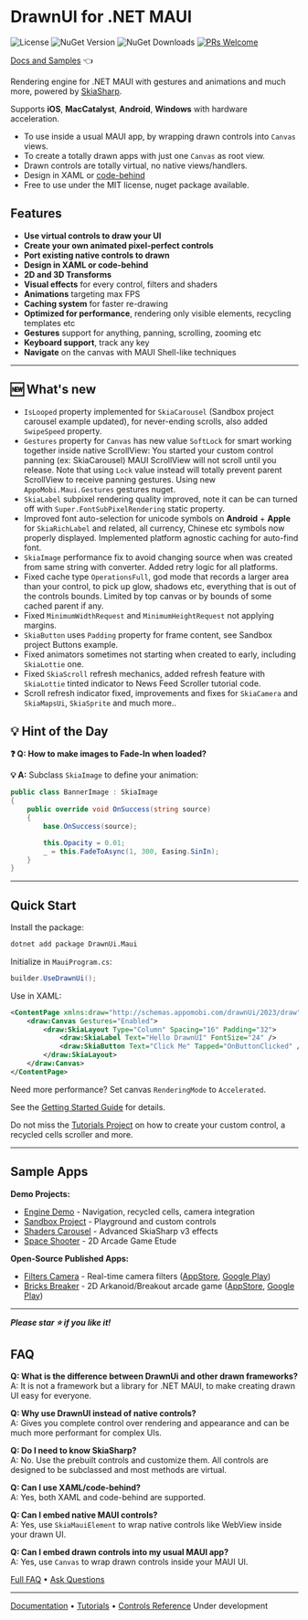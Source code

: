 # DrawnUI for .NET MAUI
![License](https://img.shields.io/github/license/taublast/DrawnUi.svg)
![NuGet Version](https://img.shields.io/nuget/v/AppoMobi.Maui.DrawnUi.svg)
![NuGet Downloads](https://img.shields.io/nuget/dt/AppoMobi.Maui.DrawnUi.svg)
[![PRs Welcome](https://img.shields.io/badge/PRs-Welcome-brightgreen.svg?style=flat)](https://github.com/taublast/drawnui/blob/master/CONTRIBUTING.md)

[Docs and Samples](https://drawnui.net) 👈

Rendering engine for .NET MAUI with gestures and animations and much more, powered by [SkiaSharp](https://github.com/mono/SkiaSharp).   

Supports **iOS**, **MacCatalyst**, **Android**, **Windows** with hardware acceleration.

* To use inside a usual MAUI app, by wrapping drawn controls into `Canvas` views.
* To create a totally drawn apps with just one `Canvas` as root view.
* Drawn controls are totally virtual, no native views/handlers.
* Design in XAML or [code-behind](https://drawnui.net/articles/first-app-code.html)
* Free to use under the MIT license, nuget package available.

## Features

* __Use virtual controls to draw your UI__
* __Create your own animated pixel-perfect controls__
* __Port existing native controls to drawn__
* __Design in XAML or code-behind__
* __2D and 3D Transforms__
* __Visual effects__ for every control, filters and shaders
* __Animations__ targeting max FPS
* __Caching system__ for faster re-drawing
* __Optimized for performance__, rendering only visible elements, recycling templates etc
* __Gestures__ support for anything, panning, scrolling, zooming etc
* __Keyboard support__, track any key
* __Navigate__ on the canvas with MAUI Shell-like techniques 

---

## 🆕 What's new

* `IsLooped` property implemented for `SkiaCarousel` (Sandbox project carousel example updated), for never-ending scrolls, also added `SwipeSpeed` property.
* `Gestures` property for `Canvas` has new value `SoftLock` for smart working together inside native ScrollView: You started your custom control panning (ex: SkiaCarousel) MAUI ScrollView will not scroll until you release. Note that using `Lock` value instead will totally prevent parent ScrollView to receive panning gestures. Using new `AppoMobi.Maui.Gestures` gestures nuget.
* `SkiaLabel` subpixel rendering quality improved, note it can be can turned off with `Super.FontSubPixelRendering` static property.
* Improved font auto-selection for unicode symbols on **Android** + **Apple** for `SkiaRichLabel` and related, all currency, Chinese etc symbols now properly displayed. Implemented platform agnostic caching for auto-find font.
* `SkiaImage` performance fix to avoid changing source when was created from same string with converter. Added retry logic for all platforms.
* Fixed cache type `OperationsFull`, god mode that records a larger area than your control, to pick up glow, shadows etc, everything that is out of the controls bounds. Limited by top canvas or by bounds of some cached parent if any.
* Fixed `MinimumWidthRequest` and `MinimumHeightRequest` not applying margins.
* `SkiaButton` uses `Padding` property for frame content, see Sandbox project Buttons example.
* Fixed animators sometimes not starting when created to early, including `SkiaLottie` one.
* Fixed `SkiaScroll` refresh mechanics, added refresh feature with `SkiaLottie` tinted indicator to News Feed Scroller tutorial code.
* Scroll refresh indicator fixed, improvements and fixes for `SkiaCamera` and `SkiaMapsUi`, `SkiaSprite` and much more..
  
## 💡 Hint of the Day

**❓ Q: How to make images to Fade-In when loaded?**

**💡 A:** Subclass `SkiaImage` to define your animation:

```csharp
public class BannerImage : SkiaImage
{
    public override void OnSuccess(string source)
    {
        base.OnSuccess(source);

        this.Opacity = 0.01;
        _ = this.FadeToAsync(1, 300, Easing.SinIn);
    }
}
```

---


## Quick Start

Install the package:
```bash
dotnet add package DrawnUi.Maui
```

Initialize in `MauiProgram.cs`:
```csharp
builder.UseDrawnUi();
```

Use in XAML:
```xml
<ContentPage xmlns:draw="http://schemas.appomobi.com/drawnUi/2023/draw">
    <draw:Canvas Gestures="Enabled">
        <draw:SkiaLayout Type="Column" Spacing="16" Padding="32">
            <draw:SkiaLabel Text="Hello DrawnUI" FontSize="24" />
            <draw:SkiaButton Text="Click Me" Tapped="OnButtonClicked" />
        </draw:SkiaLayout>
    </draw:Canvas>
</ContentPage>
```

Need more performance? Set canvas `RenderingMode` to `Accelerated`.

See the [Getting Started Guide](https://drawnui.net/articles/getting-started.html) for details.

Do not miss the [Tutorials Project](https://github.com/taublast/DrawnUi.Maui/tree/main/src/Maui/Samples/Tutorials) on how to create your custom control, a recycled cells scroller and more.

---

## Sample Apps

**Demo Projects:**
- [Engine Demo](https://github.com/taublast/AppoMobi.Maui.DrawnUi.Demo) - Navigation, recycled cells, camera integration
- [Sandbox Project](https://github.com/taublast/DrawnUi.Maui/tree/main/src/Maui/Samples/Sandbox) - Playground and custom controls
- [Shaders Carousel](https://github.com/taublast/ShadersCarousel/) - Advanced SkiaSharp v3 effects
- [Space Shooter](https://github.com/taublast/Maui.Game.SpaceShooter/) - 2D Arcade Game Etude

**Open-Source Published Apps:**
- [Filters Camera](https://github.com/taublast/ShadersCamera) - Real-time camera filters ([AppStore](https://apps.apple.com/us/app/filters-camera/id6749823005), [Google Play](https://play.google.com/store/apps/details?id=com.appomobi.drawnui.shaderscam))
- [Bricks Breaker](https://github.com/taublast/DrawnUi.Breakout) - 2D Arkanoid/Breakout arcade game ([AppStore](https://apps.apple.com/us/app/bricks-breaker/id6749823869), [Google Play](https://play.google.com/store/apps/details?id=com.appomobi.drawnui.breakout))

---

___Please star ⭐ if you like it!___

## FAQ

**Q: What is the difference between DrawnUi and other drawn frameworks?**  
A: It is not a framework but a library for .NET MAUI, to make creating drawn UI easy for everyone.

**Q: Why use DrawnUI instead of native controls?**  
A: Gives you complete control over rendering and appearance and can be much more performant for complex UIs. 

**Q: Do I need to know SkiaSharp?**  
A: No. Use the prebuilt controls and customize them. All controls are designed to be subclassed and most methods are virtual.

**Q: Can I use XAML/code-behind?**  
A: Yes, both XAML and code-behind are supported.

**Q: Can I embed native MAUI controls?**  
A: Yes, use `SkiaMauiElement` to wrap native controls like WebView inside your drawn UI.

**Q: Can I embed drawn controls into my usual MAUI app?**  
A: Yes, use `Canvas` to wrap drawn controls inside your MAUI UI.

[Full FAQ](https://drawnui.net/articles/faq.html) • [Ask Questions](https://github.com/taublast/DrawnUi/discussions)

---

[Documentation](https://drawnui.net) • [Tutorials](https://drawnui.net/articles/tutorials.html) • [Controls Reference](https://drawnui.net/articles/controls/index.html) Under development

